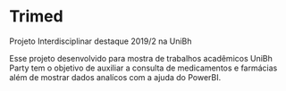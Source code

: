 # Trimed
Projeto Interdisciplinar destaque 2019/2 na UniBh 

Esse projeto desenvolvido para mostra de trabalhos acadêmicos UniBh Party tem o objetivo de auxiliar a consulta de medicamentos e farmácias além de mostrar dados analícos com a ajuda do PowerBI.
